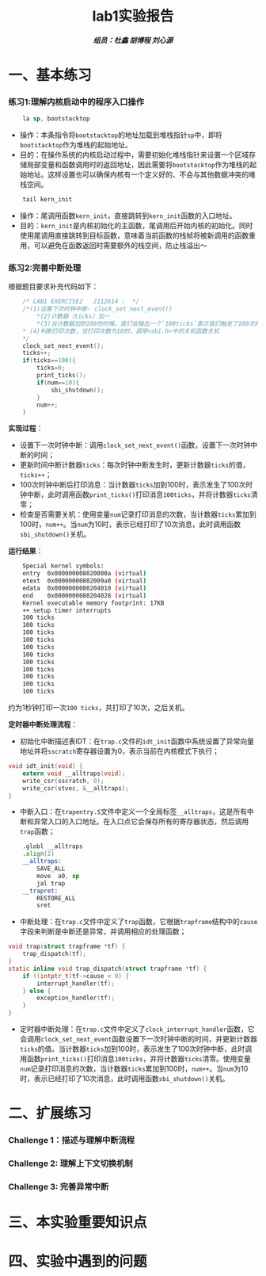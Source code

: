<h1><center>lab1实验报告</center></h1>
<h5><center>组员：杜鑫 胡博程 刘心源</center></h5>

# 一、基本练习

###  练习1:理解内核启动中的程序入口操作

```asm
    la sp, bootstacktop
```

- 操作：本条指令将`bootstacktop`的地址加载到堆栈指针`sp`中，即将`bootstacktop`作为堆栈的起始地址。
- 目的：在操作系统的内核启动过程中，需要初始化堆栈指针来设置一个区域存储局部变量和函数调用时的返回地址，因此需要将`bootstacktop`作为堆栈的起始地址。这样设置也可以确保内核有一个定义好的、不会与其他数据冲突的堆栈空间。

```asm
    tail kern_init
```

- 操作：尾调用函数`kern_init`，直接跳转到`kern_init`函数的入口地址。
- 目的：`kern_init`是内核初始化的主函数，尾调用后开始内核的初始化。同时使用尾调用直接跳转到目标函数，意味着当前函数的栈帧将被新调用的函数重用，可以避免在函数返回时需要额外的栈空间，防止栈溢出～

### 练习2:完善中断处理

根据题目要求补充代码如下：

```c
    /* LAB1 EXERCISE2   2112614 :  */
    /*(1)设置下次时钟中断- clock_set_next_event()
        *(2)计数器（ticks）加一
        *(3)当计数器加到100的时候，我们会输出一个`100ticks`表示我们触发了100次时钟中断，同时打印次数（num）加一
    * (4)判断打印次数，当打印次数为10时，调用<sbi.h>中的关机函数关机
    */
    clock_set_next_event();
    ticks++;
    if(ticks==100){
        ticks=0;
        print_ticks();
        if(num==10){
            sbi_shutdown();
        }
        num++;
    }
```

**实现过程**：

- 设置下一次时钟中断：调用`clock_set_next_event()`函数，设置下一次时钟中断的时间；
- 更新时间中断计数器`ticks`：每次时钟中断发生时，更新计数器`ticks`的值，`ticks++`；
- 100次时钟中断后打印消息：当计数器`ticks`加到100时，表示发生了100次时钟中断，此时调用函数`print_ticks()`打印消息`100ticks`，并将计数器`ticks`清零；
- 检查是否需要关机：使用变量`num`记录打印消息的次数，当计数器`ticks`累加到100时，`num++`。当`num`为10时，表示已经打印了10次消息，此时调用函数`sbi_shutdown()`关机。

**运行结果**：

```bash
    Special kernel symbols:
    entry  0x000000008020000a (virtual)
    etext  0x00000000802009a0 (virtual)
    edata  0x0000000080204010 (virtual)
    end    0x0000000080204028 (virtual)
    Kernel executable memory footprint: 17KB
    ++ setup timer interrupts
    100 ticks
    100 ticks
    100 ticks
    100 ticks
    100 ticks
    100 ticks
    100 ticks
    100 ticks
    100 ticks
    100 ticks
    100 ticks
```

约为1秒钟打印一次`100 ticks`，共打印了10次，之后关机。

**定时器中断处理流程**：

- 初始化中断描述表IDT：在`trap.c`文件的`idt_init`函数中系统设置了异常向量地址并将`sscratch`寄存器设置为0，表示当前在内核模式下执行；

```c
void idt_init(void) {
    extern void __alltraps(void);
    write_csr(sscratch, 0);
    write_csr(stvec, &__alltraps);
}
```

- 中断入口：在`trapentry.S`文件中定义一个全局标签`__alltraps`，这是所有中断和异常入口的入口地址。在入口点它会保存所有的寄存器状态，然后调用`trap`函数；

```asm
    .globl __alltraps
    .align(2)
    __alltraps:
        SAVE_ALL
        move  a0, sp
        jal trap
    __trapret:
        RESTORE_ALL
        sret
```

- 中断处理：在`trap.c`文件中定义了`trap`函数，它根据`trapframe`结构中的`cause`字段来判断是中断还是异常，并调用相应的处理函数；

```c
void trap(struct trapframe *tf) {
    trap_dispatch(tf);
}
static inline void trap_dispatch(struct trapframe *tf) {
    if ((intptr_t)tf->cause < 0) {
        interrupt_handler(tf);
    } else {
        exception_handler(tf);
    }
}
```

- 定时器中断处理：在`trap.c`文件中定义了`clock_interrupt_handler`函数，它会调用`clock_set_next_event`函数设置下一次时钟中断的时间，并更新计数器`ticks`的值。当计数器`ticks`加到100时，表示发生了100次时钟中断，此时调用函数`print_ticks()`打印消息`100ticks`，并将计数器`ticks`清零。使用变量`num`记录打印消息的次数，当计数器`ticks`累加到100时，`num++`。当`num`为10时，表示已经打印了10次消息，此时调用函数`sbi_shutdown()`关机。

# 二、扩展练习

### Challenge 1：描述与理解中断流程



### Challenge 2: 理解上下文切换机制


### Challenge 3: 完善异常中断



# 三、本实验重要知识点



# 四、实验中遇到的问题